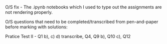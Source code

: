 O/S fix - The .ipynb notebooks which I used to type out the assignments are not rendering properly.

O/S questions that need to be completed/transcribed from pen-and-paper before marking with solutions:

Pratice Test II - Q1 b), c) d) transcribe, Q4, Q9 b), Q10 c), Q12 

